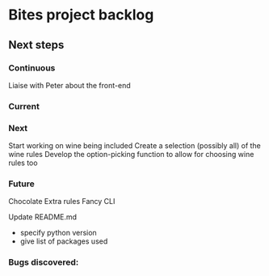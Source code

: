 # Bites project backlog

## Next steps
### Continuous
Liaise with Peter about the front-end

### Current

### Next
Start working on wine being included
Create a selection (possibly all) of the wine rules
Develop the option-picking function to allow for choosing wine rules too

### Future
Chocolate
Extra rules
Fancy CLI

Update README.md
- specify python version
- give list of packages used

### Bugs discovered:
